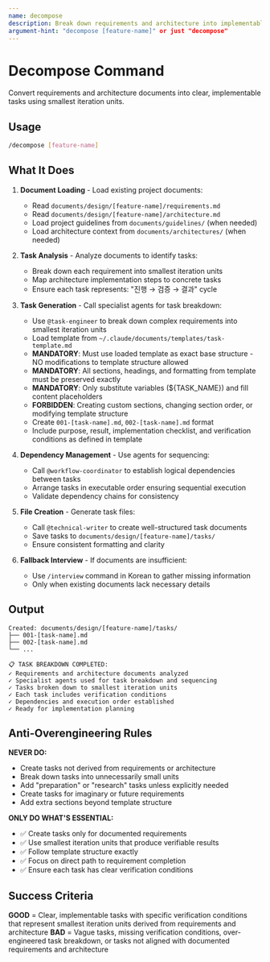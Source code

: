 ```yaml
---
name: decompose
description: Break down requirements and architecture into implementable tasks
argument-hint: "decompose [feature-name]" or just "decompose"
---
```


# Decompose Command

Convert requirements and architecture documents into clear, implementable tasks using smallest iteration units.

## Usage

```bash
/decompose [feature-name]
```

## What It Does

1. **Document Loading** - Load existing project documents:
   - Read `documents/design/[feature-name]/requirements.md`
   - Read `documents/design/[feature-name]/architecture.md`
   - Load project guidelines from `documents/guidelines/` (when needed)
   - Load architecture context from `documents/architectures/` (when needed)

2. **Task Analysis** - Analyze documents to identify tasks:
   - Break down each requirement into smallest iteration units
   - Map architecture implementation steps to concrete tasks
   - Ensure each task represents: "진행 → 검증 → 결과" cycle

3. **Task Generation** - Call specialist agents for task breakdown:
   - Use `@task-engineer` to break down complex requirements into smallest iteration units
   - Load template from `~/.claude/documents/templates/task-template.md`
   - **MANDATORY**: Must use loaded template as exact base structure - NO modifications to template structure allowed
   - **MANDATORY**: All sections, headings, and formatting from template must be preserved exactly
   - **MANDATORY**: Only substitute variables (${TASK_NAME}) and fill content placeholders
   - **FORBIDDEN**: Creating custom sections, changing section order, or modifying template structure
   - Create `001-[task-name].md`, `002-[task-name].md` format
   - Include purpose, result, implementation checklist, and verification conditions as defined in template

4. **Dependency Management** - Use agents for sequencing:
   - Call `@workflow-coordinator` to establish logical dependencies between tasks
   - Arrange tasks in executable order ensuring sequential execution
   - Validate dependency chains for consistency

5. **File Creation** - Generate task files:
   - Call `@technical-writer` to create well-structured task documents
   - Save tasks to `documents/design/[feature-name]/tasks/`
   - Ensure consistent formatting and clarity

6. **Fallback Interview** - If documents are insufficient:
   - Use `/interview` command in Korean to gather missing information
   - Only when existing documents lack necessary details

## Output

```text
Created: documents/design/[feature-name]/tasks/
├── 001-[task-name].md
├── 002-[task-name].md
└── ...

📋 TASK BREAKDOWN COMPLETED:
✓ Requirements and architecture documents analyzed
✓ Specialist agents used for task breakdown and sequencing
✓ Tasks broken down to smallest iteration units
✓ Each task includes verification conditions
✓ Dependencies and execution order established
✓ Ready for implementation planning
```

## Anti-Overengineering Rules

**NEVER DO:**
- Create tasks not derived from requirements or architecture
- Break down tasks into unnecessarily small units
- Add "preparation" or "research" tasks unless explicitly needed
- Create tasks for imaginary or future requirements
- Add extra sections beyond template structure

**ONLY DO WHAT'S ESSENTIAL:**
- ✅ Create tasks only for documented requirements
- ✅ Use smallest iteration units that produce verifiable results
- ✅ Follow template structure exactly
- ✅ Focus on direct path to requirement completion
- ✅ Ensure each task has clear verification conditions

## Success Criteria

**GOOD** = Clear, implementable tasks with specific verification conditions that represent smallest iteration units derived from requirements and architecture
**BAD** = Vague tasks, missing verification conditions, over-engineered task breakdown, or tasks not aligned with documented requirements and architecture
